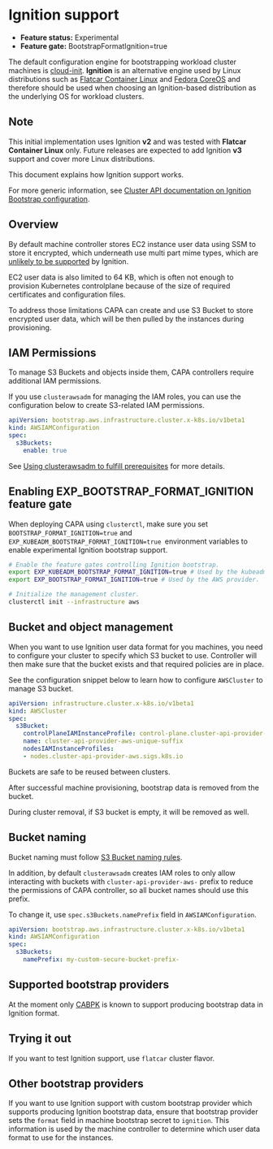 # Ignition support

- **Feature status:** Experimental
- **Feature gate:** BootstrapFormatIgnition=true

The default configuration engine for bootstrapping workload cluster machines is [cloud-init][cloud-init].
**Ignition** is an alternative engine used by Linux distributions such as [Flatcar Container Linux][flatcar]
and [Fedora CoreOS][fedora-coreos] and therefore should be used when choosing an Ignition-based distribution as
the underlying OS for workload clusters.

<aside class="note warning">

<h1>Note</h1>

This initial implementation uses Ignition **v2** and was tested with **Flatcar Container Linux** only.
Future releases are expected to add Ignition **v3** support and cover more Linux distributions.

</aside>

This document explains how Ignition support works.

For more generic information, see [Cluster API documentation on Ignition Bootstrap configuration][cabpk].

## Overview

By default machine controller stores EC2 instance user data using SSM to store it encrypted, which underneath
use multi part mime types, which are [unlikely to be supported](https://github.com/coreos/ignition/issues/1072)
by Ignition.

EC2 user data is also limited to 64 KB, which is often not enough to provision Kubernetes controlplane because
of the size of required certificates and configuration files.

To address those limitations CAPA can create and use S3 Bucket to store encrypted user data, which will be then
pulled by the instances during provisioning.

## IAM Permissions

To manage S3 Buckets and objects inside them, CAPA controllers require additional IAM permissions.

If you use `clusterawsadm` for managing the IAM roles, you can use the configuration below to create S3-related
IAM permissions.

``` yaml
apiVersion: bootstrap.aws.infrastructure.cluster.x-k8s.io/v1beta1
kind: AWSIAMConfiguration
spec:
  s3Buckets:
    enable: true
```

See [Using clusterawsadm to fulfill prerequisites](./using-clusterawsadm-to-fulfill-prerequisites.md) for more
details.

## Enabling EXP_BOOTSTRAP_FORMAT_IGNITION feature gate

When deploying CAPA using `clusterctl`, make sure you set `BOOTSTRAP_FORMAT_IGNITION=true` and
`EXP_KUBEADM_BOOTSTRAP_FORMAT_IGNITION=true `environment variables to enable experimental Ignition bootstrap
support.

``` sh
# Enable the feature gates controlling Ignition bootstrap.
export EXP_KUBEADM_BOOTSTRAP_FORMAT_IGNITION=true # Used by the kubeadm bootstrap provider.
export EXP_BOOTSTRAP_FORMAT_IGNITION=true # Used by the AWS provider.

# Initialize the management cluster.
clusterctl init --infrastructure aws
```

## Bucket and object management

When you want to use Ignition user data format for you machines, you need to configure your cluster to
specify which S3 bucket to use. Controller will then make sure that the bucket exists and that required policies
are in place.

See the configuration snippet below to learn how to configure `AWSCluster` to manage S3 bucket.

``` yaml
apiVersion: infrastructure.cluster.x-k8s.io/v1beta1
kind: AWSCluster
spec:
  s3Bucket:
    controlPlaneIAMInstanceProfile: control-plane.cluster-api-provider-aws.sigs.k8s.io
    name: cluster-api-provider-aws-unique-suffix
    nodesIAMInstanceProfiles:
    - nodes.cluster-api-provider-aws.sigs.k8s.io
```

Buckets are safe to be reused between clusters.

After successful machine provisioning, bootstrap data is removed from the bucket.

During cluster removal, if S3 bucket is empty, it will be removed as well.

## Bucket naming

Bucket naming must follow [S3 Bucket naming rules][bucket-naming-rules].

In addition, by default `clusterawsadm` creates IAM roles to only allow interacting with buckets with
`cluster-api-provider-aws-` prefix to reduce the permissions of CAPA controller, so all bucket names should
use this prefix.

To change it, use `spec.s3Buckets.namePrefix` field in `AWSIAMConfiguration`.

```yaml
apiVersion: bootstrap.aws.infrastructure.cluster.x-k8s.io/v1beta1
kind: AWSIAMConfiguration
spec:
  s3Buckets:
    namePrefix: my-custom-secure-bucket-prefix-
```

## Supported bootstrap providers

At the moment only [CABPK][cabpk] is known to support producing bootstrap data in Ignition format.

## Trying it out

If you want to test Ignition support, use `flatcar` cluster flavor.

## Other bootstrap providers

If you want to use Ignition support with custom bootstrap provider which supports producing Ignition bootstrap
data, ensure that bootstrap provider sets the `format` field in machine bootstrap secret to `ignition`. This
information is used by the machine controller to determine which user data format to use for the instances.

[bucket-naming-rules]: https://docs.aws.amazon.com/AmazonS3/latest/userguide/bucketnamingrules.html
[cloud-init]: https://cloudinit.readthedocs.io/
[flatcar]: https://www.flatcar-linux.org/docs/latest/provisioning/ignition/
[fedora-coreos]: https://docs.fedoraproject.org/en-US/fedora-coreos/producing-ign/
[cabpk]: https://cluster-api.sigs.k8s.io/tasks/experimental-features/ignition.html
